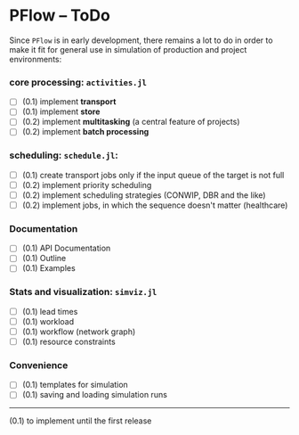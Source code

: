# PFlow – ToDo

Since `PFlow` is in early development, there remains a lot to do in order to make
it fit for general use in simulation of production and project environments:

### core processing: `activities.jl`

- [ ] (0.1) implement **transport**
- [ ] (0.1) implement **store**
- [ ] (0.2) implement **multitasking** (a central feature of projects)
- [ ] (0.2) implement **batch processing**

### scheduling: `schedule.jl`:

- [ ] (0.1) create transport jobs only if the input queue of the target is not full
- [ ] (0.2) implement priority scheduling
- [ ] (0.2) implement scheduling strategies (CONWIP, DBR and the like)
- [ ] (0.2) implement jobs, in which the sequence doesn't matter (healthcare)

### Documentation

- [ ] (0.1) API Documentation
- [ ] (0.1) Outline
- [ ] (0.1) Examples

### Stats and visualization: `simviz.jl`

- [ ] (0.1) lead times
- [ ] (0.1) workload
- [ ] (0.1) workflow (network graph)
- [ ] (0.1) resource constraints

### Convenience

- [ ] (0.1) templates for simulation
- [ ] (0.1) saving and loading simulation runs

-------------------------
(0.1) to implement until the first release
